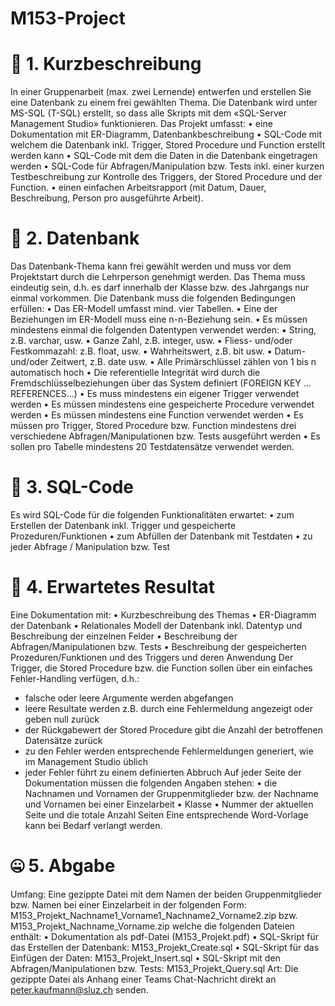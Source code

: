# M153-Project

📓 1. Kurzbeschreibung 
=============
In einer Gruppenarbeit (max. zwei Lernende) entwerfen und erstellen Sie eine Datenbank zu einem frei gewählten 
Thema.
Die Datenbank wird unter MS-SQL (T-SQL) erstellt, so dass alle Skripts mit dem «SQL-Server Management Studio»
funktionieren.
Das Projekt umfasst:
• eine Dokumentation mit ER-Diagramm, Datenbankbeschreibung
• SQL-Code mit welchem die Datenbank inkl. Trigger, Stored Procedure und Function erstellt werden kann
• SQL-Code mit dem die Daten in die Datenbank eingetragen werden
• SQL-Code für Abfragen/Manipulation bzw. Tests inkl. einer kurzen Testbeschreibung zur Kontrolle des 
Triggers, der Stored Procedure und der Function.
• einen einfachen Arbeitsrapport (mit Datum, Dauer, Beschreibung, Person pro ausgeführte Arbeit).

🔢 2. Datenbank
=============
Das Datenbank-Thema kann frei gewählt werden und muss vor dem Projektstart durch die Lehrperson genehmigt 
werden. Das Thema muss eindeutig sein, d.h. es darf innerhalb der Klasse bzw. des Jahrgangs nur einmal vorkommen.
Die Datenbank muss die folgenden Bedingungen erfüllen:
• Das ER-Modell umfasst mind. vier Tabellen.
• Eine der Beziehungen im ER-Modell muss eine n-n-Beziehung sein. 
• Es müssen mindestens einmal die folgenden Datentypen verwendet werden:
▪ String, z.B. varchar, usw.
▪ Ganze Zahl, z.B. integer, usw.
▪ Fliess- und/oder Festkommazahl: z.B. float, usw.
▪ Wahrheitswert, z.B. bit usw.
▪ Datum- und/oder Zeitwert, z.B. date usw.
• Alle Primärschlüssel zählen von 1 bis n automatisch hoch
• Die referentielle Integrität wird durch die Fremdschlüsselbeziehungen über das System definiert 
(FOREIGN KEY … REFERENCES…)
• Es muss mindestens ein eigener Trigger verwendet werden
• Es müssen mindestens eine gespeicherte Procedure verwendet werden
• Es müssen mindestens eine Function verwendet werden
• Es müssen pro Trigger, Stored Procedure bzw. Function mindestens drei verschiedene 
Abfragen/Manipulationen bzw. Tests ausgeführt werden
• Es sollen pro Tabelle mindestens 20 Testdatensätze verwendet werden.

📁 3. SQL-Code
=============
Es wird SQL-Code für die folgenden Funktionalitäten erwartet:
• zum Erstellen der Datenbank inkl. Trigger und gespeicherte Prozeduren/Funktionen
• zum Abfüllen der Datenbank mit Testdaten
• zu jeder Abfrage / Manipulation bzw. Test

🥇 4. Erwartetes Resultat
=============
Eine Dokumentation mit:
• Kurzbeschreibung des Themas
• ER-Diagramm der Datenbank
• Relationales Modell der Datenbank inkl. Datentyp und Beschreibung der einzelnen Felder
• Beschreibung der Abfragen/Manipulationen bzw. Tests
• Beschreibung der gespeicherten Prozeduren/Funktionen und des Triggers und deren Anwendung
Der Trigger, die Stored Procedure bzw. die Function sollen über ein einfaches Fehler-Handling verfügen, d.h.:
- falsche oder leere Argumente werden abgefangen
- leere Resultate werden z.B. durch eine Fehlermeldung angezeigt oder geben null zurück
- der Rückgabewert der Stored Procedure gibt die Anzahl der betroffenen Datensätze zurück
- zu den Fehler werden entsprechende Fehlermeldungen generiert, wie im Management Studio üblich
- jeder Fehler führt zu einem definierten Abbruch
Auf jeder Seite der Dokumentation müssen die folgenden Angaben stehen:
• die Nachnamen und Vornamen der Gruppenmitglieder bzw. der Nachname und Vornamen bei einer 
Einzelarbeit
• Klasse
• Nummer der aktuellen Seite und die totale Anzahl Seiten 
Eine entsprechende Word-Vorlage kann bei Bedarf verlangt werden.

🤐 5. Abgabe
=============
Umfang: Eine gezippte Datei mit dem Namen der beiden Gruppenmitglieder bzw. Namen bei einer Einzelarbeit in 
der folgenden Form:
 M153_Projekt_Nachname1_Vorname1_Nachname2_Vorname2.zip
bzw. 
 M153_Projekt_Nachname_Vorname.zip
welche die folgenden Dateien enthält:
• Dokumentation als pdf-Datei (M153_Projekt.pdf)
• SQL-Skript für das Erstellen der Datenbank: M153_Projekt_Create.sql
• SQL-Skript für das Einfügen der Daten: M153_Projekt_Insert.sql
• SQL-Skript mit den Abfragen/Manipulationen bzw. Tests: M153_Projekt_Query.sql
Art: Die gezippte Datei als Anhang einer Teams Chat-Nachricht direkt an peter.kaufmann@sluz.ch senden.

